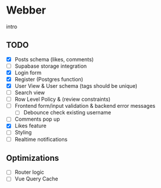 # Webber

intro

## TODO

- [x] Posts schema (likes, comments)
- [ ] Supabase storage integration
- [x] Login form
- [x] Register (Postgres function)
- [x] User View & User schema (tags should be unique)
- [ ] Search view
- [ ] Row Level Policy & (review constraints)
- [ ] Frontend form/input validation & backend error messages
  - [ ] Debounce check existing username
- [ ] Comments pop up
- [x] Likes feature
- [ ] Styling
- [ ] Realtime notifications

## Optimizations

- [ ] Router logic
- [ ] Vue Query Cache
